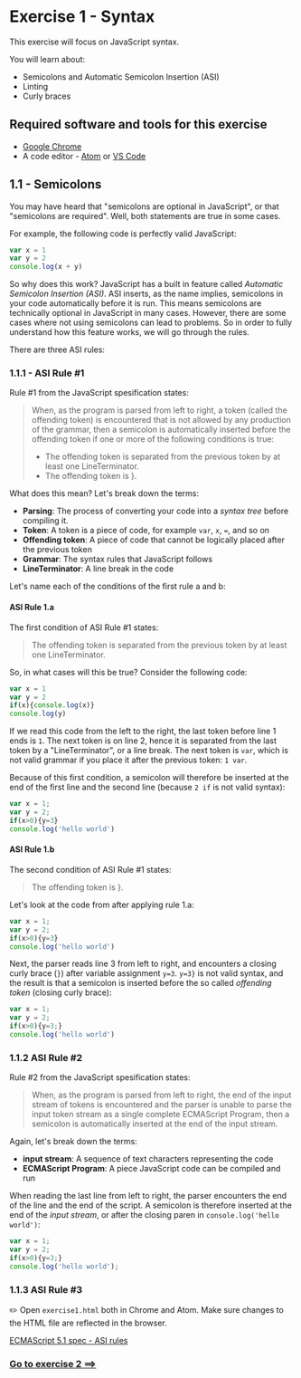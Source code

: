 # Exercise 1 - Syntax
This exercise will focus on JavaScript syntax.

You will learn about:
 - Semicolons and Automatic Semicolon Insertion (ASI)
 - Linting
 - Curly braces

## Required software and tools for this exercise
- [Google Chrome]()
- A code editor -  [Atom](https://atom.io/) or [VS Code](https://code.visualstudio.com/)

## 1.1 - Semicolons

You may have heard that "semicolons are optional in JavaScript", or that "semicolons are required". Well, both statements are true in some cases.

For example, the following code is perfectly valid JavaScript:

```JavaScript
var x = 1
var y = 2
console.log(x + y)
```

So why does this work? JavaScript has a built in feature called _Automatic Semicolon Insertion (ASI)_. ASI inserts, as the name implies, semicolons in your code automatically before it is run. This means semicolons are technically optional in JavaScript in many cases. However, there are some cases where not using semicolons can lead to problems. So in order to fully understand how this feature works, we will go through the rules.

There are three ASI rules:

### 1.1.1 - ASI Rule #1

Rule #1 from the JavaScript spesification states:
> When, as the program is parsed from left to right, a token (called the offending token) is encountered that is not allowed by any production of the grammar, then a semicolon is automatically inserted before the offending token if one or more of the following conditions is true:
>  - The offending token is separated from the previous token by at least one LineTerminator.
>  - The offending token is }.

What does this mean? Let's break down the terms:
- **Parsing**: The process of converting your code into a _syntax tree_ before compiling it.
- **Token**: A token is a piece of code, for example `var`, `x`, `=`, and so on
- **Offending token**: A piece of code that cannot be logically placed after the previous token
- **Grammar**: The syntax rules that JavaScript follows
- **LineTerminator**: A line break in the code

Let's name each of the conditions of the first rule a and b:

#### ASI Rule 1.a

The first condition of ASI Rule #1 states:
> The offending token is separated from the previous token by at least one LineTerminator.

So, in what cases will this be true? Consider the following code:

```JavaScript
var x = 1
var y = 2
if(x){console.log(x)}
console.log(y)
```

If we read this code from the left to the right, the last token before line 1 ends is `1`.
The next token is on line 2, hence it is separated from the last token by a "LineTerminator", or a line break. The next token is `var`, which is not valid grammar if you place it after the previous token: `1 var`.

Because of this first condition, a semicolon will therefore be inserted at the end of the first line and the second line (because `2 if` is not valid syntax):

```JavaScript
var x = 1;
var y = 2;
if(x>0){y=3}
console.log('hello world')
```

#### ASI Rule 1.b

The second condition of ASI Rule #1 states:
> The offending token is }.

Let's look at the code from after applying rule 1.a:
```JavaScript
var x = 1;
var y = 2;
if(x>0){y=3}
console.log('hello world')
```

Next, the parser reads line 3 from left to right, and encounters a closing curly brace (`}`) after variable assignment `y=3`. `y=3}` is not valid syntax, and the result
is that a semicolon is inserted before the so called _offending token_ (closing curly brace):

```JavaScript
var x = 1;
var y = 2;
if(x>0){y=3;}
console.log('hello world')
```

### 1.1.2 ASI Rule #2

Rule #2 from the JavaScript spesification states:
> When, as the program is parsed from left to right, the end of the input stream of tokens is encountered and the parser is unable to parse the input token stream as a single complete ECMAScript Program, then a semicolon is automatically inserted at the end of the input stream.

Again, let's break down the terms:
- **input stream**: A sequence of text characters representing the code
- **ECMAScript Program**: A piece JavaScript code can be compiled and run

When reading the last line from left to right, the parser encounters the end of the line and the end of the script. A semicolon is therefore inserted at the end of the _input stream_, or after the closing paren in `console.log('hello world')`:
```JavaScript
var x = 1;
var y = 2;
if(x>0){y=3;}
console.log('hello world');
```

### 1.1.3 ASI Rule #3


:pencil2: Open `exercise1.html` both in Chrome and Atom. Make sure changes to the HTML file are reflected in the browser.

[ECMAScript 5.1 spec - ASI rules](http://www.ecma-international.org/ecma-262/5.1/#sec-7.9)

### [Go to exercise 2 ==>](../exercise-2/README.md)
